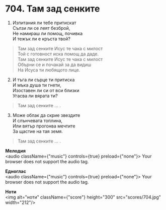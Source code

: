 # 704. Там зад сенките  

1. Изпитания ли тебе притискат  
Сълзи ли се леят безброй,  
Не намираш ли помощ, почивка  
И тежък ли е кръста твой?  

> Там зад сенките Исус те чака с милост  
> Той с готовност иска помощ да даде.  
> Там зад сенките Исус те чака с милост  
> Обърни се и почакай за да видиш  
> На Исуса ти любящото лице.  

2. И тъга ли сърце ти притиска  
И мъка душа ти гнети,  
Изоставен ли си от вси близки  
Угасва ли вярата ти?  

> Там зад сенките ... .  

3. Може облак да скрие звездите  
И слънчевата топлина,  
Или вятър прогонва мечтите  
За щастие на тая земя.  

> Там зад сенките ... .  

__Мелодия__  
<audio className={"music"} controls={true} preload={"none"}><source src="mp3/704.mp3" type="audio/mpeg"/>
Your browser does not support the audio tag.
</audio>  

__Едноглас__  
<audio className={"music"} controls={true} preload={"none"}><source src="transp/704.mp3" type="audio/mpeg"/>
Your browser does not support the audio tag.
</audio>  

__Ноти__  
<img alt="ноти" className={"score"} height="300" src="scores/704.jpg" width="212"/>
